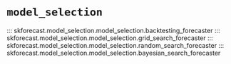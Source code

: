# `model_selection`

::: skforecast.model_selection.model_selection.backtesting_forecaster
::: skforecast.model_selection.model_selection.grid_search_forecaster
::: skforecast.model_selection.model_selection.random_search_forecaster
::: skforecast.model_selection.model_selection.bayesian_search_forecaster


